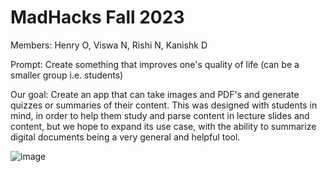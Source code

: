 # MadHacks Fall 2023
Members: Henry O, Viswa N, Rishi N, Kanishk D

Prompt: Create something that improves one's quality of life (can be a smaller group i.e. students)


Our goal:
Create an app that can take images and PDF's and generate quizzes or summaries of their content. 
This was designed with students in mind, in order to help them study and parse content in lecture slides and content,
but we hope to expand its use case, with the ability to summarize digital documents being a very general and helpful tool.

![image](https://drive.google.com/uc?export=view&id=1MqkfqFqOd9FJhWE4KNKQ1-5Clr2JD_Di)
